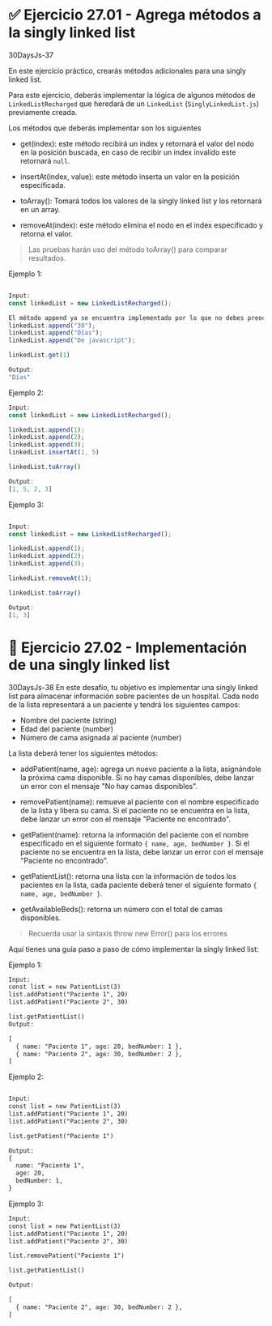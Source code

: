 # ✅ Ejercicio 27.01 - Agrega métodos a la singly linked list
30DaysJs-37

En este ejercicio práctico, crearás métodos adicionales para una singly linked list.

Para este ejercicio, deberás implementar la lógica de algunos métodos de `LinkedListRecharged` que heredará de un `LinkedList` (`SinglyLinkedList.js`) previamente creada.

Los métodos que deberás implementar son los siguientes

- get(index): este método recibirá un index y retornará el valor del nodo en la posición buscada, en caso de recibir un index invalido este retornará `null`.

- insertAt(index, value): este método inserta un valor en la posición especificada.

- toArray(): Tomará todos los valores de la singly linked list y los retornará en un array.

- removeAt(index): este método elimina el nodo en el index especificado y retorna el valor.

> Las pruebas harán uso del método toArray() para comparar resultados.

Ejemplo 1:

```jsx

Input:
const linkedList = new LinkedListRecharged();

El método append ya se encuentra implementado por lo que no debes preocuparte
linkedList.append("30");
linkedList.append("Días");
linkedList.append("De javascript");

linkedList.get(1)

Output:
"Días"
```

Ejemplo 2:

```jsx
Input:
const linkedList = new LinkedListRecharged();

linkedList.append(1);
linkedList.append(2);
linkedList.append(3);
linkedList.insertAt(1, 5)

linkedList.toArray()

Output:
[1, 5, 2, 3]
```

Ejemplo 3:

```jsx

Input:
const linkedList = new LinkedListRecharged();

linkedList.append(1);
linkedList.append(2);
linkedList.append(3);

linkedList.removeAt(1);

linkedList.toArray()

Output:
[1, 3]
```

# 🔴 Ejercicio 27.02 - Implementación de una singly linked list
30DaysJs-38
En este desafío, tu objetivo es implementar una singly linked list para almacenar información sobre pacientes de un hospital. Cada nodo de la lista representará a un paciente y tendrá los siguientes campos:

- Nombre del paciente (string)
- Edad del paciente (number)
- Número de cama asignada al paciente (number)

La lista deberá tener los siguientes métodos:

- addPatient(name, age): agrega un nuevo paciente a la lista, asignándole la próxima cama disponible. Si no hay camas disponibles, debe lanzar un error con el mensaje "No hay camas disponibles".

- removePatient(name): remueve al paciente con el nombre especificado de la lista y libera su cama. Si el paciente no se encuentra en la lista, debe lanzar un error con el mensaje "Paciente no encontrado".

- getPatient(name): retorna la información del paciente con el nombre especificado en el siguiente formato `{ name, age, bedNumber }`. Si el paciente no se encuentra en la lista, debe lanzar un error con el mensaje "Paciente no encontrado".

- getPatientList(): retorna una lista con la información de todos los pacientes en la lista, cada paciente deberá tener el siguiente formato `{ name, age, bedNumber }`.

- getAvailableBeds(): retorna un número con el total de camas disponibles.

> Recuerda usar la sintaxis throw new Error() para los errores

Aquí tienes una guía paso a paso de cómo implementar la singly linked list:

Ejemplo 1:

```txt
Input:
const list = new PatientList(3)
list.addPatient("Paciente 1", 20)
list.addPatient("Paciente 2", 30)

list.getPatientList()
Output:

[
  { name: "Paciente 1", age: 20, bedNumber: 1 },
  { name: "Paciente 2", age: 30, bedNumber: 2 },
]
```

Ejemplo 2:

```txt

Input:
const list = new PatientList(3)
list.addPatient("Paciente 1", 20)
list.addPatient("Paciente 2", 30)

list.getPatient("Paciente 1")

Output:
{
  name: "Paciente 1",
  age: 20,
  bedNumber: 1,
}

```

Ejemplo 3:

```txt
Input:
const list = new PatientList(3)
list.addPatient("Paciente 1", 20)
list.addPatient("Paciente 2", 30)

list.removePatient("Paciente 1")

list.getPatientList()

Output:

[
  { name: "Paciente 2", age: 30, bedNumber: 2 },
]
```
